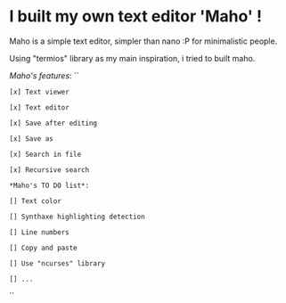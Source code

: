 # I built my own text editor 'Maho'  !

Maho is a simple text editor, simpler than nano :P for minimalistic people.

Using "termios" library as my main inspiration, i tried to built maho.

*Maho's features*:
``

    [x] Text viewer

    [x] Text editor

    [x] Save after editing

    [x] Save as

    [x] Search in file

    [x] Recursive search

``
*Maho's TO DO list*:
``

    [] Text color

    [] Synthaxe highlighting detection

    [] Line numbers

    [] Copy and paste

    [] Use "ncurses" library

    [] ...
``
